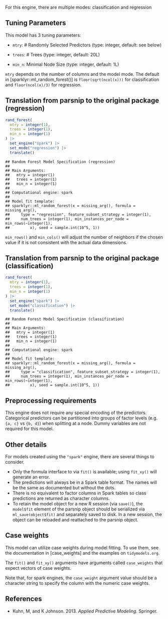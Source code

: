 


For this engine, there are multiple modes: classification and regression

## Tuning Parameters



This model has 3 tuning parameters:

- `mtry`: # Randomly Selected Predictors (type: integer, default: see below)

- `trees`: # Trees (type: integer, default: 20L)

- `min_n`: Minimal Node Size (type: integer, default: 1L)

`mtry` depends on the number of columns and the model mode. The default in [sparklyr::ml_random_forest()] is `floor(sqrt(ncol(x)))` for classification and `floor(ncol(x)/3)` for regression.

## Translation from parsnip to the original package (regression)


``` r
rand_forest(
  mtry = integer(1),
  trees = integer(1),
  min_n = integer(1)
) |>  
  set_engine("spark") |> 
  set_mode("regression") |> 
  translate()
```

```
## Random Forest Model Specification (regression)
## 
## Main Arguments:
##   mtry = integer(1)
##   trees = integer(1)
##   min_n = integer(1)
## 
## Computational engine: spark 
## 
## Model fit template:
## sparklyr::ml_random_forest(x = missing_arg(), formula = missing_arg(), 
##     type = "regression", feature_subset_strategy = integer(1), 
##     num_trees = integer(1), min_instances_per_node = min_rows(~integer(1), 
##         x), seed = sample.int(10^5, 1))
```

`min_rows()` and `min_cols()` will adjust the number of neighbors if the chosen value if it is not consistent with the actual data dimensions.

## Translation from parsnip to the original package (classification)


``` r
rand_forest(
  mtry = integer(1),
  trees = integer(1),
  min_n = integer(1)
) |> 
  set_engine("spark") |> 
  set_mode("classification") |> 
  translate()
```

```
## Random Forest Model Specification (classification)
## 
## Main Arguments:
##   mtry = integer(1)
##   trees = integer(1)
##   min_n = integer(1)
## 
## Computational engine: spark 
## 
## Model fit template:
## sparklyr::ml_random_forest(x = missing_arg(), formula = missing_arg(), 
##     type = "classification", feature_subset_strategy = integer(1), 
##     num_trees = integer(1), min_instances_per_node = min_rows(~integer(1), 
##         x), seed = sample.int(10^5, 1))
```

## Preprocessing requirements


This engine does not require any special encoding of the predictors. Categorical predictors can be partitioned into groups of factor levels (e.g. `{a, c}` vs `{b, d}`) when splitting at a node. Dummy variables are not required for this model. 

## Other details


For models created using the `"spark"` engine, there are several things to consider. 

* Only the formula interface to via `fit()` is available; using `fit_xy()` will generate an error. 
* The predictions will always be in a Spark table format. The names will be the same as documented but without the dots. 
* There is no equivalent to factor columns in Spark tables so class predictions are returned as character columns. 
* To retain the model object for a new R session (via `save()`), the `model$fit` element of the parsnip object should be serialized via `ml_save(object$fit)` and separately saved to disk. In a new session, the object can be reloaded and reattached to the parsnip object.

## Case weights


This model can utilize case weights during model fitting. To use them, see the documentation in [case_weights] and the examples on `tidymodels.org`. 

The `fit()` and `fit_xy()` arguments have arguments called `case_weights` that expect vectors of case weights. 

Note that, for spark engines, the `case_weight` argument value should be a character string to specify the column with the numeric case weights. 


## References

 - Kuhn, M, and K Johnson. 2013. _Applied Predictive Modeling_. Springer.

